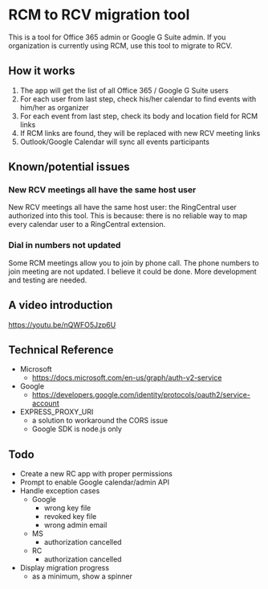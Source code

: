 # RCM to RCV migration tool

This is a tool for Office 365 admin or Google G Suite admin. 
If you organization is currently using RCM, use this tool to migrate to RCV.


## How it works

1. The app will get the list of all Office 365 / Google G Suite users
1. For each user from last step, check his/her calendar to find events with him/her as organizer
1. For each event from last step, check its body and location field for RCM links
1. If RCM links are found, they will be replaced with new RCV meeting links
1. Outlook/Google Calendar will sync all events participants


## Known/potential issues

### New RCV meetings all have the same host user

New RCV meetings all have the same host user: the RingCentral user authorized into this tool. 
This is because: there is no reliable way to map every calendar user to a RingCentral extension.


### Dial in numbers not updated

Some RCM meetings allow you to join by phone call. The phone numbers to join meeting are not updated.
I believe it could be done. More development and testing are needed.


## A video introduction

https://youtu.be/nQWFO5Jzp6U


## Technical Reference

- Microsoft
    - https://docs.microsoft.com/en-us/graph/auth-v2-service
- Google
    - https://developers.google.com/identity/protocols/oauth2/service-account
- EXPRESS_PROXY_URI
    - a solution to workaround the CORS issue
    - Google SDK is node.js only

## Todo

- Create a new RC app with proper permissions
- Prompt to enable Google calendar/admin API
- Handle exception cases
    - Google
        - wrong key file
        - revoked key file
        - wrong admin email
    - MS
        - authorization cancelled
    - RC
        - authorization cancelled
- Display migration progress
    - as a minimum, show a spinner
